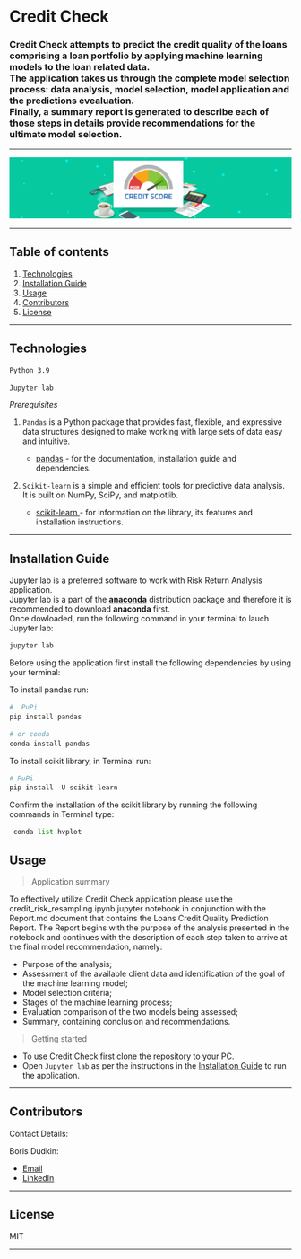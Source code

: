 # Credit Check

### Credit Check attempts to predict the credit quality of the loans comprising a loan portfolio by applying machine learning models to the loan related data.<br/>The application takes us through the complete model selection process: data analysis, model selection, model application and the predictions evealuation.<br/> Finally, a summary report is generated to describe each of those steps in details provide recommendations for the ultimate model selection.

---

![creit](Images/credit.png)

---

## Table of contents

1. [Technologies](#technologies)
2. [Installation Guide](#installation-guide)
3. [Usage](#usage)
4. [Contributors](#contributors)
5. [License](#license)

---

## Technologies

`Python 3.9`

`Jupyter lab`

_Prerequisites_

1. `Pandas` is a Python package that provides fast, flexible, and expressive data structures designed to make working with large sets of data easy and intuitive.

   - [pandas](https://github.com/pandas-dev/pandas) - for the documentation, installation guide and dependencies.

2. `Scikit-learn` is a simple and efficient tools for predictive data analysis. It is built on NumPy, SciPy, and matplotlib.

   - [scikit-learn ](https://scikit-learn.org/stable/) - for information on the library, its features and installation instructions.<br/>

---

## Installation Guide

Jupyter lab is a preferred software to work with Risk Return Analysis application.<br/> Jupyter lab is a part of the **[anaconda](https://www.anaconda.com/)** distribution package and therefore it is recommended to download **anaconda** first.<br/> Once dowloaded, run the following command in your terminal to lauch Jupyter lab:

```python
jupyter lab
```

Before using the application first install the following dependencies by using your terminal:

To install pandas run:

```python
#  PuPi
pip install pandas
```

```python
# or conda
conda install pandas
```

To install scikit library, in Terminal run:

```python
# PuPi
pip install -U scikit-learn
```

Confirm the installation of the scikit library by running the following commands in Terminal type:

```python
 conda list hvplot
```

## Usage

> Application summary<br/>

To effectively utilize Credit Check application please use the credit_risk_resampling.ipynb jupyter notebook in conjunction with the Report.md document that contains the Loans Credit Quality Prediction Report. The Report begins with the purpose of the analysis presented in the notebook and continues with the description of each step taken to arrive at the final model recommendation, namely:

- Purpose of the analysis;
- Assessment of the available client data and identification of the goal of the machine learning model;
- Model selection criteria;
- Stages of the machine learning process;
- Evaluation comparison of the two models being assessed;
- Summary, containing conclusion and recommendations.

> Getting started<br/>

- To use Credit Check first clone the repository to your PC.<br/>
- Open `Jupyter lab` as per the instructions in the [Installation Guide](#installation-guide) to run the application.<br/>

---

## Contributors

Contact Details:

Boris Dudkin:

- [Email](boris.dudkin@gmail.com)
- [LinkedIn](www.linkedin.com/in/Boris-Dudkin)

---

## License

MIT

---
